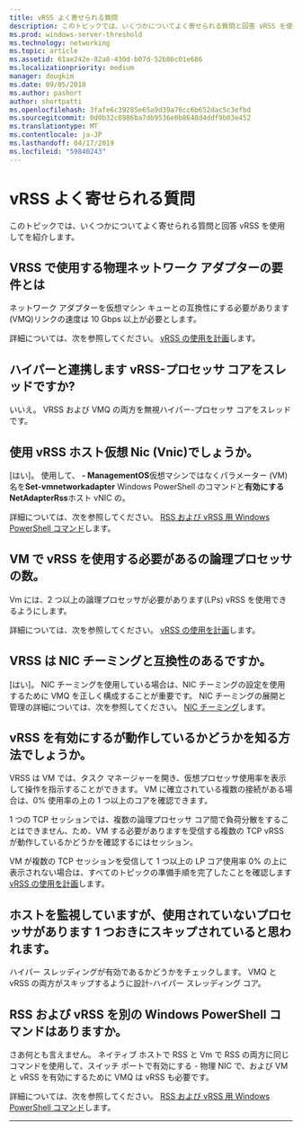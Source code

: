 ```yaml
---
title: vRSS よく寄せられる質問
description: このトピックでは、いくつかについてよく寄せられる質問と回答 vRSS を使用してを紹介します。
ms.prod: windows-server-threshold
ms.technology: networking
ms.topic: article
ms.assetid: 61ae242e-82a8-430d-b07d-52b86c01e686
ms.localizationpriority: medium
manager: dougkim
ms.date: 09/05/2018
ms.author: pashort
author: shortpatti
ms.openlocfilehash: 3fafe6c39285e65a9d39a76cc6b652dac5c3efbd
ms.sourcegitcommit: 0d0b32c8986ba7db9536e0b8648d4ddf9b03e452
ms.translationtype: MT
ms.contentlocale: ja-JP
ms.lasthandoff: 04/17/2019
ms.locfileid: "59840243"
---
```

# <a name="vrss-frequently-asked-questions"></a>vRSS よく寄せられる質問

このトピックでは、いくつかについてよく寄せられる質問と回答 vRSS を使用してを紹介します。

## <a name="what-are-the-requirements-for-the-physical-network-adapters-that-i-use-with-vrss"></a>VRSS で使用する物理ネットワーク アダプターの要件とは

ネットワーク アダプターを仮想マシン キューとの互換性にする必要があります\(VMQ\)リンクの速度は 10 Gbps 以上が必要とします。

詳細については、次を参照してください。 [vRSS の使用を計画](vrss-plan.md)します。

## <a name="does-vrss-work-with-hyper-threaded-processor-cores"></a>ハイパーと連携します vRSS\-プロセッサ コアをスレッドですか?

いいえ。 VRSS および VMQ の両方を無視ハイパー\-プロセッサ コアをスレッドです。

## <a name="does-vrss-work-for-host-virtual-nics-vnics"></a>使用 vRSS ホスト仮想 Nic \(Vnic\)でしょうか。

[はい]。 使用して、 **- ManagementOS**仮想マシンではなくパラメーター \(VM\)名を**Set-vmnetworkadapter** Windows PowerShell のコマンドと**有効にする NetAdapterRss**ホスト vNIC の。

詳細については、次を参照してください。 [RSS および vRSS 用 Windows PowerShell コマンド](vrss-wps.md)します。

## <a name="how-many-logical-processors-does-a-vm-need-to-use-vrss"></a>VM で vRSS を使用する必要があるの論理プロセッサの数。

Vm には、2 つ以上の論理プロセッサが必要があります\(LPs\) vRSS を使用できるようにします。

詳細については、次を参照してください。 [vRSS の使用を計画](vrss-plan.md)します。

## <a name="is-vrss-compatible-with-nic-teaming"></a>VRSS は NIC チーミングと互換性のあるですか。

[はい]。 NIC チーミングを使用している場合は、NIC チーミングの設定を使用するために VMQ を正しく構成することが重要です。 NIC チーミングの展開と管理の詳細については、次を参照してください。 [NIC チーミング](https://docs.microsoft.com/windows-server/networking/technologies/nic-teaming/nic-teaming)します。

## <a name="vrss-is-enabled-but-how-do-i-know-if-it-is-working"></a>vRSS を有効にするが動作しているかどうかを知る方法でしょうか。 

VRSS は VM では、タスク マネージャーを開き、仮想プロセッサ使用率を表示して操作を指示することができます。 VM に確立されている複数の接続がある場合は、0% 使用率の上の 1 つ以上のコアを確認できます。

1 つの TCP セッションでは、複数の論理プロセッサ コア間で負荷分散をすることはできません、ため、VM する必要がありますを受信する複数の TCP vRSS が動作しているかどうかを確認するにはセッション。

VM が複数の TCP セッションを受信して 1 つ以上の LP コア使用率 0% の上に表示されない場合は、すべてのトピックの準備手順を完了したことを確認します[vRSS の使用を計画](vrss-plan.md)します。

## <a name="im-looking-at-the-host-and-not-all-of-the-processors-are-being-used-it-looks-like-every-other-one-is-being-skipped"></a>ホストを監視していますが、使用されていないプロセッサがあります 1 つおきにスキップされていると思われます。
  
ハイパー スレッディングが有効であるかどうかをチェックします。 VMQ と vRSS の両方がスキップするように設計\-ハイパー スレッディング コア。

## <a name="are-there-different-windows-powershell-commands-for-rss-and-vrss"></a>RSS および vRSS を別の Windows PowerShell コマンドはありますか。

さあ何とも言えません。 ネイティブ ホストで RSS と Vm で RSS の両方に同じコマンドを使用して、スイッチ ポートで有効にする - 物理 NIC で、および VM と vRSS を有効にするために VMQ は vRSS も必要です。

詳細については、次を参照してください。 [RSS および vRSS 用 Windows PowerShell コマンド](vrss-wps.md)します。

---
